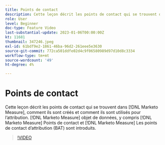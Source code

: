 ```yaml
---
title: Points de contact
description: Cette leçon décrit les points de contact qui se trouvent dans [!DNL Marketo Measure], how they are created, and how they are used for attribution. [!DNL Marketo Measure] objet de données, y compris [!DNL Marketo Measure] Points de contact et [!DNL Marketo Measure] Les points de contact d’attribution (BAT) sont introduits.
role: User
level: Beginner
doc-type: Feature Video
last-substantial-update: 2023-01-06T00:00:00Z
kt: 11681
thumbnail: 347246.jpeg
exl-id: 61bdf9e2-1861-46ba-96d2-261eee5e3630
source-git-commit: 772ca501ddfe02d4c9f06580989d97d10d8c3334
workflow-type: tm+mt
source-wordcount: '49'
ht-degree: 4%

---
```


# Points de contact

Cette leçon décrit les points de contact qui se trouvent dans [!DNL Marketo Measure], comment ils sont créés et comment ils sont utilisés pour l’attribution. [!DNL Marketo Measure] objet de données, y compris [!DNL Marketo Measure] Points de contact et [!DNL Marketo Measure] Les points de contact d’attribution (BAT) sont introduits.

>[!VIDEO](https://video.tv.adobe.com/v/347246/?quality=12&learn=on)
